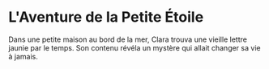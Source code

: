 # L'Aventure de la Petite Étoile

Dans une petite maison au bord de la mer, Clara trouva une vieille lettre jaunie par le temps. Son contenu révéla un mystère qui allait changer sa vie à jamais.